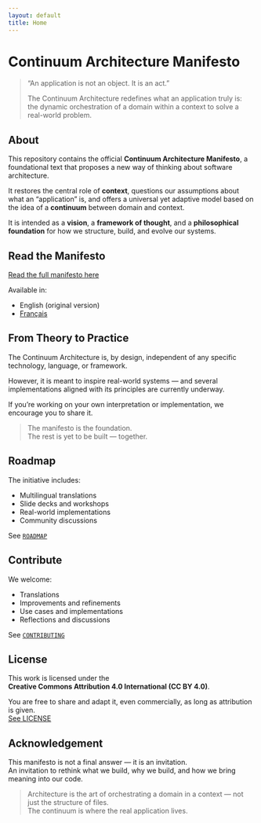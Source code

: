 ```yaml
---
layout: default
title: Home
---
```


# Continuum Architecture Manifesto

> “An application is not an object. It is an act.”  
>  
> The Continuum Architecture redefines what an application truly is:  
> the dynamic orchestration of a domain within a context to solve a real-world problem.

## About

This repository contains the official **Continuum Architecture Manifesto**, a foundational text that proposes a new way of thinking about software architecture.

It restores the central role of **context**, questions our assumptions about what an “application” is, and offers a universal yet adaptive model based on the idea of a **continuum** between domain and context.

It is intended as a **vision**, a **framework of thought**, and a **philosophical foundation** for how we structure, build, and evolve our systems.

## Read the Manifesto

[Read the full manifesto here](./manifesto.md)

Available in:  
- English (original version)  
- [Français](./manifeste.md)

## From Theory to Practice

The Continuum Architecture is, by design, independent of any specific technology, language, or framework.

However, it is meant to inspire real-world systems — and several implementations aligned with its principles are currently underway.

If you’re working on your own interpretation or implementation, we encourage you to share it.

> The manifesto is the foundation.  
> The rest is yet to be built — together.

## Roadmap

The initiative includes:

- Multilingual translations
- Slide decks and workshops
- Real-world implementations
- Community discussions

See [`ROADMAP`](./roadmap.md)

## Contribute

We welcome:

- Translations
- Improvements and refinements
- Use cases and implementations
- Reflections and discussions

See [`CONTRIBUTING`](./contributing.md)

## License

This work is licensed under the  
**Creative Commons Attribution 4.0 International (CC BY 4.0)**.

You are free to share and adapt it, even commercially, as long as attribution is given.  
[See LICENSE](./license.md)

## Acknowledgement

This manifesto is not a final answer — it is an invitation.  
An invitation to rethink what we build, why we build, and how we bring meaning into our code.

> Architecture is the art of orchestrating a domain in a context — not just the structure of files.  
> The continuum is where the real application lives.
